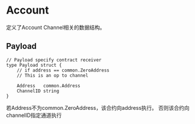 # Account

定义了Account Channel相关的数据结构。

## Payload
```
// Payload specify contract receiver
type Payload struct {
	// if address == common.ZeroAddress
	// This is an op to channel

	Address   common.Address
	ChannelID string
}
```
若Address不为common.ZeroAddress，该合约向address执行。
否则该合约向channelID指定通道执行